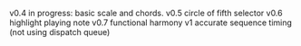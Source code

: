 v0.4 in progress: basic scale and chords.
v0.5 circle of fifth selector
v0.6 highlight playing note
v0.7 functional harmony
v1 accurate sequence timing (not using dispatch queue)

